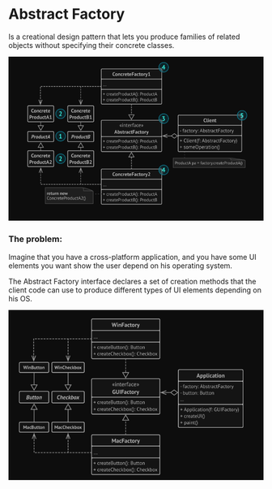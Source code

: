 # Abstract Factory
Is a creational design pattern that lets you produce families of related objects without specifying their concrete classes.

<img src="./digram.png" alt="abstract factory"/>

### The problem:
Imagine that you have a cross-platform application, and you have some UI elements you want show
the user depend on his operating system. <br />

The Abstract Factory interface declares a set of creation methods
that the client code can use to produce different types of UI elements depending on his OS. 


<img src="./digram2.png" alt="abstract factory"/>

